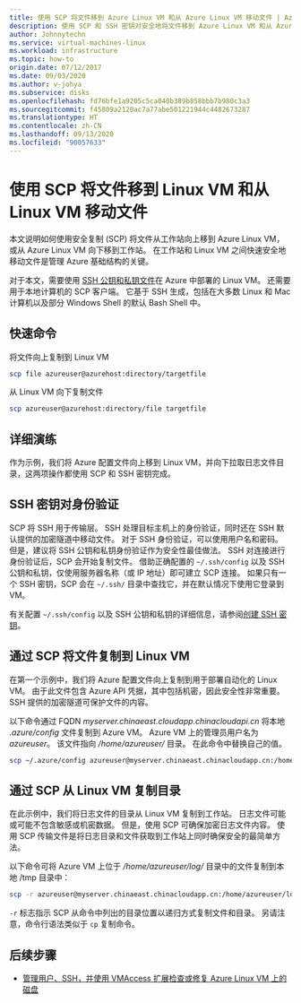 ```yaml
---
title: 使用 SCP 将文件移到 Azure Linux VM 和从 Azure Linux VM 移动文件 | Azure
description: 使用 SCP 和 SSH 密钥对安全地将文件移到 Azure Linux VM 和从 Azure Linux VM 移动文件。
author: Johnnytechn
ms.service: virtual-machines-linux
ms.workload: infrastructure
ms.topic: how-to
origin.date: 07/12/2017
ms.date: 09/03/2020
ms.author: v-johya
ms.subservice: disks
ms.openlocfilehash: fd76bfe1a9205c5ca040b389b858bbb7b980c3a3
ms.sourcegitcommit: f45809a2120ac7a77abe501221944c4482673287
ms.translationtype: HT
ms.contentlocale: zh-CN
ms.lasthandoff: 09/13/2020
ms.locfileid: "90057633"
---
```

# <a name="move-files-to-and-from-a-linux-vm-using-scp"></a>使用 SCP 将文件移到 Linux VM 和从 Linux VM 移动文件

本文说明如何使用安全复制 (SCP) 将文件从工作站向上移到 Azure Linux VM，或从 Azure Linux VM 向下移到工作站。 在工作站和 Linux VM 之间快速安全地移动文件是管理 Azure 基础结构的关键。 

对于本文，需要使用 [SSH 公钥和私钥文件](mac-create-ssh-keys.md?toc=%2fvirtual-machines%2flinux%2ftoc.json)在 Azure 中部署的 Linux VM。 还需要用于本地计算机的 SCP 客户端。 它基于 SSH 生成，包括在大多数 Linux 和 Mac 计算机以及部分 Windows Shell 的默认 Bash Shell 中。

## <a name="quick-commands"></a>快速命令

将文件向上复制到 Linux VM

```bash
scp file azureuser@azurehost:directory/targetfile
```

从 Linux VM 向下复制文件

```bash
scp azureuser@azurehost:directory/file targetfile
```

## <a name="detailed-walkthrough"></a>详细演练

作为示例，我们将 Azure 配置文件向上移到 Linux VM，并向下拉取日志文件目录，这两项操作都使用 SCP 和 SSH 密钥完成。   

## <a name="ssh-key-pair-authentication"></a>SSH 密钥对身份验证

SCP 将 SSH 用于传输层。 SSH 处理目标主机上的身份验证，同时还在 SSH 默认提供的加密隧道中移动文件。 对于 SSH 身份验证，可以使用用户名和密码。 但是，建议将 SSH 公钥和私钥身份验证作为安全性最佳做法。 SSH 对连接进行身份验证后，SCP 会开始复制文件。 借助正确配置的 `~/.ssh/config` 以及 SSH 公钥和私钥，仅使用服务器名称（或 IP 地址）即可建立 SCP 连接。 如果只有一个 SSH 密钥，SCP 会在 `~/.ssh/` 目录中查找它，并在默认情况下使用它登录到 VM。

有关配置 `~/.ssh/config` 以及 SSH 公钥和私钥的详细信息，请参阅[创建 SSH 密钥](mac-create-ssh-keys.md?toc=%2fvirtual-machines%2flinux%2ftoc.json)。

## <a name="scp-a-file-to-a-linux-vm"></a>通过 SCP 将文件复制到 Linux VM

在第一个示例中，我们将 Azure 配置文件向上复制到用于部署自动化的 Linux VM。 由于此文件包含 Azure API 凭据，其中包括机密，因此安全性非常重要。 SSH 提供的加密隧道可保护文件的内容。

以下命令通过 FQDN *myserver.chinaeast.cloudapp.chinacloudapi.cn* 将本地 *.azure/config* 文件复制到 Azure VM。 Azure VM 上的管理员用户名为 *azureuser*。 该文件指向 */home/azureuser/* 目录。 在此命令中替换自己的值。

```bash
scp ~/.azure/config azureuser@myserver.chinaeast.chinacloudapp.cn:/home/azureuser/config
```

## <a name="scp-a-directory-from-a-linux-vm"></a>通过 SCP 从 Linux VM 复制目录

在此示例中，我们将日志文件的目录从 Linux VM 复制到工作站。 日志文件可能或可能不包含敏感或机密数据。 但是，使用 SCP 可确保加密日志文件内容。 使用 SCP 传输文件是将日志目录和文件获取到工作站上同时确保安全的最简单方法。

以下命令可将 Azure VM 上位于 */home/azureuser/log/* 目录中的文件复制到本地 /tmp 目录中：

```bash
scp -r azureuser@myserver.chinaeast.chinacloudapp.cn:/home/azureuser/logs/. /tmp/
```

`-r` 标志指示 SCP 从命令中列出的目录位置以递归方式复制文件和目录。  另请注意，命令行语法类似于 `cp` 复制命令。

## <a name="next-steps"></a>后续步骤

* [管理用户、SSH，并使用 VMAccess 扩展检查或修复 Azure Linux VM 上的磁盘](../extensions/vmaccess.md?toc=%2fvirtual-machines%2flinux%2ftoc.json)

<!--Update_Description: remove one link, wording update -->